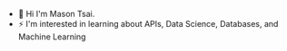 - 👋 Hi I'm Mason Tsai.
- ⚡ I'm interested in learning about APIs, Data Science, Databases, and Machine Learning
